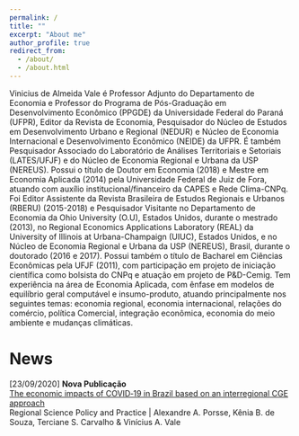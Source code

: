 ```yaml
---
permalink: /
title: ""
excerpt: "About me"
author_profile: true
redirect_from: 
  - /about/
  - /about.html
---
```


Vinicius de Almeida Vale é Professor Adjunto do Departamento de Economia e Professor do Programa de Pós-Graduação em Desenvolvimento Econômico (PPGDE) da Universidade Federal do Paraná (UFPR), Editor da Revista de Economia, Pesquisador do Núcleo de Estudos em Desenvolvimento Urbano e Regional (NEDUR) e Núcleo de Economia Internacional e Desenvolvimento Econômico (NEIDE) da UFPR. É também Pesquisador Associado do Laboratório de Análises Territoriais e Setoriais (LATES/UFJF) e do Núcleo de Economia Regional e Urbana da USP (NEREUS). Possui o título de Doutor em Economia (2018) e Mestre em Economia Aplicada (2014) pela Universidade Federal de Juiz de Fora, atuando com auxílio institucional/financeiro da CAPES e Rede Clima-CNPq. Foi Editor Assistente da Revista Brasileira de Estudos Regionais e Urbanos (RBERU) (2015-2018) e Pesquisador Visitante no Departamento de Economia da Ohio University (O.U), Estados Unidos, durante o mestrado (2013), no Regional Economics Applications Laboratory (REAL) da University of Illinois at Urbana-Champaign (UIUC), Estados Unidos, e no Núcleo de Economia Regional e Urbana da USP (NEREUS), Brasil, durante o doutorado (2016 e 2017). Possui também o título de Bacharel em Ciências Econômicas pela UFJF (2011), com participação em projeto de iniciação científica como bolsista do CNPq e atuação em projeto de P&D-Cemig. Tem experiência na área de Economia Aplicada, com ênfase em modelos de equilíbrio geral computável e insumo-produto, atuando principalmente nos seguintes temas: economia regional, economia internacional, relações do comércio, política Comercial, integração econômica, economia do meio ambiente e mudanças climáticas.

News
======

[23/09/2020] **Nova Publicação**\
[The economic impacts of COVID‐19 in Brazil based on an interregional CGE approach](https://doi.org/10.1111/rsp3.12354)\
Regional Science Policy and Practice | Alexandre A. Porsse, Kênia B. de Souza, Terciane S. Carvalho & Vinícius A. Vale
